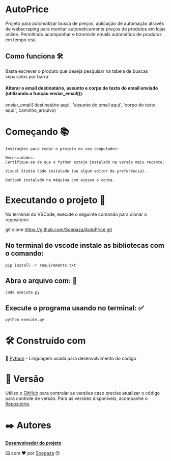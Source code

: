 # AutoPrice
Projeto para automatizar busca de preços, aplicação de automação através de webscraping para monitar automaticamente preços de produtos em lojas online. Permitindo acompanhar e tranmistir emails automático de produtos em tempo real.

## Como funciona 🛠️

 Basta escrever o produto que deseja pesquisar na tabela de buscas separados por barra.
 
 #### Alterar o email destinatário, assunto e corpo de texto do email enviado (utilizando a função enviar_email()).
 enviar_email('destinatário aqui', 'assunto do email aqui', 'corpo do texto aqui.', caminho_arquivo)

# Começando 📚
```
Instruções para rodar o projeto no seu computador:

Necessidades: 
Certifique-se de que o Python esteja instalado na versão mais recente.

Visual Studio Code instalado (ou algum editor de preferência).

Outlook instalado na máquina com acesso a conta.
```

# Executando o projeto 📍

No terminal do VSCode, execute o seguinte comando para clonar o repositório:

git clone https://github.com/Soepaza/AutoPrice.git

## No terminal do vscode instale as bibliotecas com o comando:
```
pip install -r requirements.txt
```
## Abra o arquivo com: 📂
```
code execute.py
```
## Execute o programa usando no terminal: ✅
```
python execute.py
```
# 🛠️ Construído com
🐍 [Python](https://www.python.org/) - Linguagem usada para desenvolvimento do código

# 📌 Versão
Utilizo o [GitHub](http://semver.org/) para controlar as versões caso precise atualizar o código para controle de versão. Para as versões disponíveis, acompanhe o [Repositório](https://github.com/Soepaza/OnePage). 

# ✒️ Autores
**[Desenvolvedor do projeto](https://github.com/Soepaza)**

⌨️ com ❤️ por [Soepaza](https://github.com/Soepaza) 😊